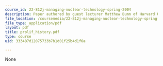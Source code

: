 ```yaml
---
course_id: 22-812j-managing-nuclear-technology-spring-2004
description: Paper authored by guest lecturer Matthew Bunn of Harvard University.
file_location: /coursemedia/22-812j-managing-nuclear-technology-spring-2004/333487d12075733b7b1d01f25b4d1f6a_prolif_history.pdf
file_type: application/pdf
layout: pdf
title: prolif_history.pdf
type: course
uid: 333487d12075733b7b1d01f25b4d1f6a

---
```

None